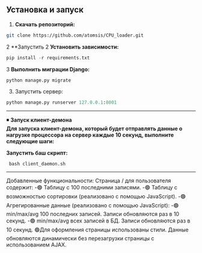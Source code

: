 ## Установка и запуск

1. **Скачать репозиторий:**
```bash
git clone https://github.com/atomsis/CPU_loader.git
```
2 **Запустить 
2  **Установить зависимости:**
```python
pip install -r requirements.txt
```
3 **Выполнить миграции Django:**
```bash
python manage.py migrate
```
3. Запустить сервер:
```python
python manage.py runserver 127.0.0.1:8001
```
-----------------------------------------------------------
◾ **Запуск клиент-демона**<br>
**Для запуска клиент-демона, который будет отправлять данные о нагрузке процессора на сервер каждые 10 секунд, выполните следующие шаги:**<br>

**Запустить баш скрипт:**
```
 bash client_daemon.sh
```
----------------------------------------------------------------
Добавленные функциональности:
Страница / для пользователя содержит:
  -🟢 Таблицу с 100 последними записями.
  -🟢 Таблицу с возможностью сортировки (реализовано с помощью JavaScript).
  -🟢 Агрегированные данные (реализовано с помощью JavaScript):
    -🟢 min/max/avg 100 последних записей. Записи обновляются раз в 10 секунд.
    -🟢 min/max/avg всех записей в БД. Записи обновляются раз в 10 секунд.
🟢Для оформления страницы использованы стили. Данные обновляются динамически без перезагрузки страницы с использованием AJAX.
